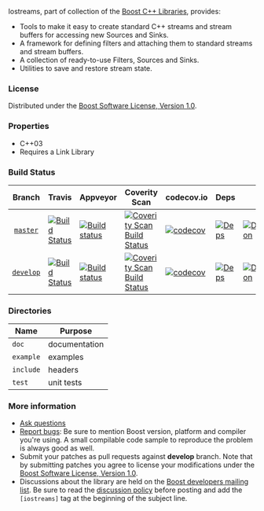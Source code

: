 Iostreams, part of collection of the [Boost C++ Libraries](http://github.com/boostorg), provides:

* Tools to make it easy to create standard C++ streams and stream buffers for accessing new Sources and Sinks.
* A framework for defining filters and attaching them to standard streams and stream buffers.
* A collection of ready-to-use Filters, Sources and Sinks.
* Utilities to save and restore stream state.

### License

Distributed under the [Boost Software License, Version 1.0](http://www.boost.org/LICENSE_1_0.txt).

### Properties

* C++03
* Requires a Link Library

### Build Status

Branch          | Travis | Appveyor | Coverity Scan | codecov.io | Deps | Docs | Tests |
:-------------: | ------ | -------- | ------------- | ---------- | ---- | ---- | ----- |
[`master`](https://github.com/boostorg/iostreams/tree/master) | [![Build Status](https://travis-ci.org/boostorg/iostreams.svg?branch=master)](https://travis-ci.org/boostorg/iostreams) | [![Build status](https://ci.appveyor.com/api/projects/status/github/boostorg/iostreams?branch=master&svg=true)](https://ci.appveyor.com/project/eldiener/iostreams/branch/master) | [![Coverity Scan Build Status](https://scan.coverity.com/projects/16463/badge.svg)](https://scan.coverity.com/projects/boostorg-iostreams) | [![codecov](https://codecov.io/gh/boostorg/iostreams/branch/master/graph/badge.svg)](https://codecov.io/gh/boostorg/iostreams/branch/master)| [![Deps](https://img.shields.io/badge/deps-master-brightgreen.svg)](https://pdimov.github.io/boostdep-report/master/iostreams.html) | [![Documentation](https://img.shields.io/badge/docs-master-brightgreen.svg)](https://www.boost.org/doc/libs/master/libs/iostreams/doc/index.html) | [![Enter the Matrix](https://img.shields.io/badge/matrix-master-brightgreen.svg)](http://www.boost.org/development/tests/master/developer/iostreams.html)
[`develop`](https://github.com/boostorg/iostreams/tree/develop) | [![Build Status](https://travis-ci.org/boostorg/iostreams.svg?branch=develop)](https://travis-ci.org/boostorg/iostreams) | [![Build status](https://ci.appveyor.com/api/projects/status/github/boostorg/iostreams?branch=develop&svg=true)](https://ci.appveyor.com/project/eldiener/iostreams/branch/develop) | [![Coverity Scan Build Status](https://scan.coverity.com/projects/16463/badge.svg)](https://scan.coverity.com/projects/boostorg-iostreams) | [![codecov](https://codecov.io/gh/boostorg/iostreams/branch/develop/graph/badge.svg)](https://codecov.io/gh/boostorg/iostreams/branch/develop) | [![Deps](https://img.shields.io/badge/deps-develop-brightgreen.svg)](https://pdimov.github.io/boostdep-report/develop/iostreams.html) | [![Documentation](https://img.shields.io/badge/docs-develop-brightgreen.svg)](https://www.boost.org/doc/libs/develop/libs/iostreams/doc/index.html) | [![Enter the Matrix](https://img.shields.io/badge/matrix-develop-brightgreen.svg)](http://www.boost.org/development/tests/develop/developer/iostreams.html)

### Directories

| Name        | Purpose                        |
| ----------- | ------------------------------ |
| `doc`       | documentation                  |
| `example`   | examples                       |
| `include`   | headers                        |
| `test`      | unit tests                     |

### More information

* [Ask questions](http://stackoverflow.com/questions/ask?tags=c%2B%2B,boost,boost-iostreams)
* [Report bugs](https://github.com/boostorg/iostreams/issues): Be sure to mention Boost version, platform and compiler you're using. A small compilable code sample to reproduce the problem is always good as well.
* Submit your patches as pull requests against **develop** branch. Note that by submitting patches you agree to license your modifications under the [Boost Software License, Version 1.0](http://www.boost.org/LICENSE_1_0.txt).
* Discussions about the library are held on the [Boost developers mailing list](http://www.boost.org/community/groups.html#main). Be sure to read the [discussion policy](http://www.boost.org/community/policy.html) before posting and add the `[iostreams]` tag at the beginning of the subject line.

